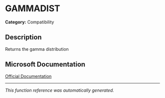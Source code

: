 # GAMMADIST

**Category:** Compatibility

## Description
Returns the gamma distribution

## Microsoft Documentation
[Official Documentation](https://support.microsoft.com//en-us/office/gammadist-function-7327c94d-0f05-4511-83df-1dd7ed23e19e)

---
*This function reference was automatically generated.*
